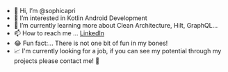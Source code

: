 - 👋 Hi, I’m @sophicapri
- 👀 I’m interested in Kotlin Android Development
- 🌱 I’m currently learning more about Clean Architecture, Hilt, GraphQL...
- 📫 How to reach me ... [LinkedIn](https://www.linkedin.com/in/sophi-capri/)
- 😂 Fun fact:... There is not one bit of fun in my bones! 
- 📈 I'm currently looking for a job, if you can see my potential through my projects please contact me! 🙂
